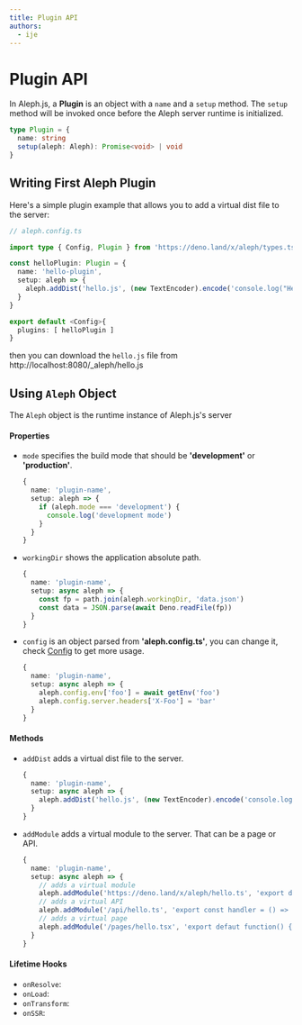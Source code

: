 ```yaml
---
title: Plugin API
authors:
  - ije
---
```


# Plugin API

In Aleph.js, a **Plugin** is an object with a `name` and a `setup` method. The `setup` method will be invoked once before the Aleph server runtime is initialized.

```ts
type Plugin = {
  name: string
  setup(aleph: Aleph): Promise<void> | void
}
```

## Writing First Aleph Plugin

Here's a simple plugin example that allows you to add a virtual dist file to the server:

```ts
// aleph.config.ts

import type { Config, Plugin } from 'https://deno.land/x/aleph/types.ts'

const helloPlugin: Plugin = {
  name: 'hello-plugin',
  setup: aleph => {
    aleph.addDist('hello.js', (new TextEncoder).encode('console.log("Hello World!")'))
  }
}

export default <Config>{
  plugins: [ helloPlugin ]
}
```

then you can download the `hello.js` file from http://localhost:8080/_aleph/hello.js

## Using `Aleph` Object

The `Aleph` object is the runtime instance of Aleph.js's server

#### Properties

- `mode` specifies the build mode that should be **'development'** or **'production'**.
  ```ts
  {
    name: 'plugin-name',
    setup: aleph => {
      if (aleph.mode === 'development') {
        console.log('development mode')
      }
    }
  }
  ```
- `workingDir` shows the application absolute path.
  ```ts
  {
    name: 'plugin-name',
    setup: async aleph => {
      const fp = path.join(aleph.workingDir, 'data.json')
      const data = JSON.parse(await Deno.readFile(fp))
    }
  }
  ```
- `config` is an object parsed from **'aleph.config.ts'**, you can change it, check [Config](/docs/api-reference/config) to get more usage.
  ```ts
  {
    name: 'plugin-name',
    setup: async aleph => {
      aleph.config.env['foo'] = await getEnv('foo')
      aleph.config.server.headers['X-Foo'] = 'bar'
    }
  }
  ```

#### Methods

- `addDist` adds a virtual dist file to the server.
  ```ts
  {
    name: 'plugin-name',
    setup: async aleph => {
      aleph.addDist('hello.js', (new TextEncoder).encode('console.log("Hello World!")'))
    }
  }
  ```
- `addModule` adds a virtual module to the server. That can be a page or API.
  ```ts
  {
    name: 'plugin-name',
    setup: async aleph => {
      // adds a virtual module
      aleph.addModule('https://deno.land/x/aleph/hello.ts', 'export default { ... }')
      // adds a virtual API
      aleph.addModule('/api/hello.ts', 'export const handler = () => { ... }')
      // adds a virtual page
      aleph.addModule('/pages/hello.tsx', 'export defaut function() { ... }')
    }
  }
  ```

#### Lifetime Hooks

- `onResolve`:
- `onLoad`:
- `onTransform`:
- `onSSR`:
